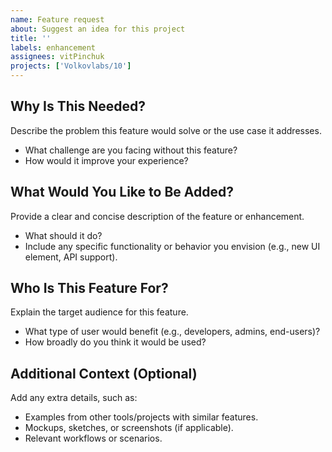```yaml
---
name: Feature request
about: Suggest an idea for this project
title: ''
labels: enhancement
assignees: vitPinchuk
projects: ['Volkovlabs/10']
---
```


<!-- Please use this template for submitting feature requests. Providing detailed information will help us evaluate and prioritize your suggestion. -->

## Why Is This Needed?

Describe the problem this feature would solve or the use case it addresses.

- What challenge are you facing without this feature?
- How would it improve your experience?

## What Would You Like to Be Added?

Provide a clear and concise description of the feature or enhancement.

- What should it do?
- Include any specific functionality or behavior you envision (e.g., new UI element, API support).

## Who Is This Feature For?

Explain the target audience for this feature.

- What type of user would benefit (e.g., developers, admins, end-users)?
- How broadly do you think it would be used?

## Additional Context (Optional)

Add any extra details, such as:

- Examples from other tools/projects with similar features.
- Mockups, sketches, or screenshots (if applicable).
- Relevant workflows or scenarios.
